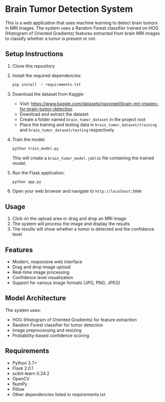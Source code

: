 # Brain Tumor Detection System

This is a web application that uses machine learning to detect brain tumors in MRI images. The system uses a Random Forest classifier trained on HOG (Histogram of Oriented Gradients) features extracted from brain MRI images to classify whether a tumor is present or not.

## Setup Instructions

1. Clone this repository
2. Install the required dependencies:
   ```bash
   pip install -r requirements.txt
   ```

3. Download the dataset from Kaggle:
   - Visit: https://www.kaggle.com/datasets/navoneel/brain-mri-images-for-brain-tumor-detection
   - Download and extract the dataset
   - Create a folder named `brain_tumor_dataset` in the project root
   - Place the training and testing data in `brain_tumor_dataset/training` and `brain_tumor_dataset/testing` respectively

4. Train the model:
   ```bash
   python train_model.py
   ```
   This will create a `brain_tumor_model.joblib` file containing the trained model.

5. Run the Flask application:
   ```bash
   python app.py
   ```

6. Open your web browser and navigate to `http://localhost:5000`

## Usage

1. Click on the upload area or drag and drop an MRI image
2. The system will process the image and display the results
3. The results will show whether a tumor is detected and the confidence level

## Features

- Modern, responsive web interface
- Drag and drop image upload
- Real-time image processing
- Confidence level visualization
- Support for various image formats (JPG, PNG, JPEG)

## Model Architecture

The system uses:
- HOG (Histogram of Oriented Gradients) for feature extraction
- Random Forest classifier for tumor detection
- Image preprocessing and resizing
- Probability-based confidence scoring

## Requirements

- Python 3.7+
- Flask 2.0.1
- scikit-learn 0.24.2
- OpenCV
- NumPy
- Pillow
- Other dependencies listed in requirements.txt 
